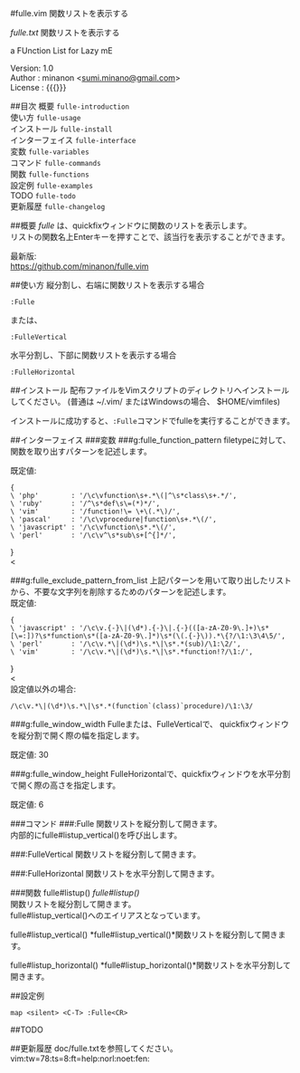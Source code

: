 #fulle.vim
関数リストを表示する

*fulle.txt*	関数リストを表示する  

a FUnction List for Lazy mE  

Version: 1.0  
Author : minanon &lt;sumi.minano@gmail.com&gt;  
License :  {{{}}}  

##目次
概要				`fulle-introduction`  
使い方				`fulle-usage`  
インストール			`fulle-install`  
インターフェイス		`fulle-interface`  
変数				  `fulle-variables`  
コマンド			  `fulle-commands`  
関数				  `fulle-functions`  
設定例				`fulle-examples`  
TODO				`fulle-todo`  
更新履歴			`fulle-changelog`  


##概要
*fulle* は、quickfixウィンドウに関数のリストを表示します。  
リストの関数名上Enterキーを押すことで、該当行を表示することができます。  

最新版:  
https://github.com/minanon/fulle.vim  


##使い方
縦分割し、右端に関数リストを表示する場合  

```vim
:Fulle
```


または、  


```vim
:FulleVertical
```



水平分割し、下部に関数リストを表示する場合  


```vim
:FulleHorizontal
```



##インストール
配布ファイルをVimスクリプトのディレクトリへインストールしてください。 (普通は ~/.vim/ またはWindowsの場合、 $HOME/vimfiles)  

インストールに成功すると、`:Fulle`コマンドでfulleを実行することができます。  


##インターフェイス
###変数
###g:fulle_function_pattern
filetypeに対して、関数を取り出すパターンを記述します。  

既定値:  

```vim
{
\ 'php'        : '/\c\vfunction\s+.*\(|^\s*class\s+.*/',
\ 'ruby'       : '/^\s*def\s\=(*)*/',
\ 'vim'        : '/function!\= \+\(.*\)/',
\ 'pascal'     : '/\c\vprocedure|function\s+.*\(/',
\ 'javascript' : '/\c\vfunction\s*.*\(/',
\ 'perl'       : '/\c\v^\s*sub\s+[^{]*/',
```

\}  
<  


###g:fulle_exclude_pattern_from_list
上記パターンを用いて取り出したリストから、不要な文字列を削除するためのパターンを記述します。   
既定値:  

```vim
{
\ 'javascript' : '/\c\v.{-}\|(\d*).{-}\|.{-}(([a-zA-Z0-9\.]+)\s*[\=:])?\s*function\s*([a-zA-Z0-9\.]*)\s*(\(.{-}\)).*\{?/\1:\3\4\5/',
\ 'perl'       : '/\c\v.*\|(\d*)\s.*\|\s*.*(sub)/\1:\2/',
\ 'vim'        : '/\c\v.*\|(\d*)\s.*\|\s*.*function!?/\1:/',
```

\}  
<  
設定値以外の場合:  

```vim
/\c\v.*\|(\d*)\s.*\|\s*.*(function`(class)`procedure)/\1:\3/
```




###g:fulle_window_width
Fulleまたは、FulleVerticalで、 quickfixウィンドウを縦分割で開く際の幅を指定します。  

既定値: 30  


###g:fulle_window_height
FulleHorizontalで、quickfixウィンドウを水平分割で開く際の高さを指定します。  

既定値: 6  


###コマンド
###:Fulle
関数リストを縦分割して開きます。  
内部的にfulle#listup_vertical()を呼び出します。  


###:FulleVertical
関数リストを縦分割して開きます。  


###:FulleHorizontal
関数リストを水平分割して開きます。  


###関数
fulle#listup()					*fulle#listup()*  
関数リストを縦分割して開きます。  
fulle#listup_vertical()へのエイリアスとなっています。  

fulle#listup_vertical()				*fulle#listup_vertical()*関数リストを縦分割して開きます。  


fulle#listup_horizontal()			*fulle#listup_horizontal()*関数リストを水平分割して開きます。  

##設定例

```vim
map <silent> <C-T> :Fulle<CR>
```



##TODO

##更新履歴
doc/fulle.txtを参照してください。  
vim:tw=78:ts=8:ft=help:norl:noet:fen:  
